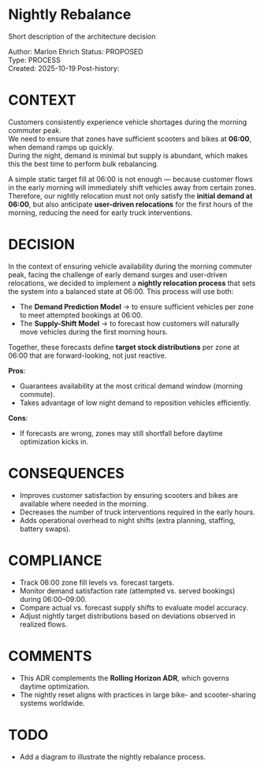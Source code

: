 # Nightly Rebalance

Short description of the architecture decision

Author: Marlon Ehrich
Status: PROPOSED  
Type: PROCESS  
Created: 2025-10-19
Post-history:  

# CONTEXT

Customers consistently experience vehicle shortages during the morning commuter peak.  
We need to ensure that zones have sufficient scooters and bikes at **06:00**, when demand ramps up quickly.  
During the night, demand is minimal but supply is abundant, which makes this the best time to perform bulk rebalancing.  

A simple static target fill at 06:00 is not enough — because customer flows in the early morning will immediately shift vehicles away from certain zones. Therefore, our nightly relocation must not only satisfy the **initial demand at 06:00**, but also anticipate **user-driven relocations** for the first hours of the morning, reducing the need for early truck interventions.

# DECISION

In the context of ensuring vehicle availability during the morning commuter peak, facing the challenge of early demand surges and user-driven relocations, we decided to implement a **nightly relocation process** that sets the system into a balanced state at 06:00. This process will use both:

* The **Demand Prediction Model** → to ensure sufficient vehicles per zone to meet attempted bookings at 06:00.  
* The **Supply-Shift Model** → to forecast how customers will naturally move vehicles during the first morning hours.  

Together, these forecasts define **target stock distributions** per zone at 06:00 that are forward-looking, not just reactive.

**Pros**:  
* Guarantees availability at the most critical demand window (morning commute).  
* Takes advantage of low night demand to reposition vehicles efficiently.  

**Cons**:  
* If forecasts are wrong, zones may still shortfall before daytime optimization kicks in.  

# CONSEQUENCES

* Improves customer satisfaction by ensuring scooters and bikes are available where needed in the morning.  
* Decreases the number of truck interventions required in the early hours.  
* Adds operational overhead to night shifts (extra planning, staffing, battery swaps).  

# COMPLIANCE

* Track 06:00 zone fill levels vs. forecast targets.  
* Monitor demand satisfaction rate (attempted vs. served bookings) during 06:00–09:00.  
* Compare actual vs. forecast supply shifts to evaluate model accuracy.  
* Adjust nightly target distributions based on deviations observed in realized flows.  

# COMMENTS

* This ADR complements the **Rolling Horizon ADR**, which governs daytime optimization.  
* The nightly reset aligns with practices in large bike- and scooter-sharing systems worldwide.  

# TODO

* Add a diagram to illustrate the nightly rebalance process.